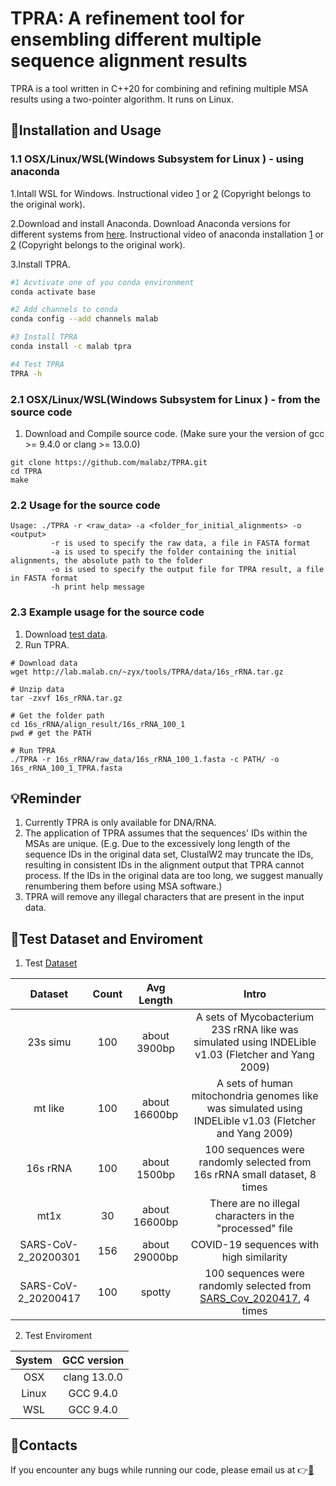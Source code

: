 # TPRA: A refinement tool for ensembling different multiple sequence alignment results

TPRA is a tool written in C++20 for combining and refining multiple MSA results using a two-pointer algorithm. It runs on Linux.

## 🔨Installation and Usage

### 1.1 OSX/Linux/WSL(Windows Subsystem for Linux ) - using anaconda
1.Intall WSL for Windows. Instructional video [1](https://www.youtube.com/watch?v=X-DHaQLrBi8&t=5s) or [2](http://lab.malab.cn/%7Etfr/1.mp4) (Copyright belongs to the original work).

2.Download and install Anaconda. Download Anaconda versions for different systems from [here](https://www.anaconda.com/products/distribution#Downloads). Instructional video of anaconda installation [1](https://www.youtube.com/watch?v=AshsPB3KT-E) or [2](http://lab.malab.cn/%7Etfr/Install_anaconda_in_Linux.mp4) (Copyright belongs to the original work).

3.Install TPRA.
```bash
#1 Acvtivate one of you conda environment
conda activate base

#2 Add channels to conda
conda config --add channels malab

#3 Install TPRA
conda install -c malab tpra

#4 Test TPRA
TPRA -h
```

### 2.1 OSX/Linux/WSL(Windows Subsystem for Linux ) - from the source code

1. Download and Compile source code. (Make sure your the version of gcc >= 9.4.0 or clang >= 13.0.0)
```shell
git clone https://github.com/malabz/TPRA.git
cd TPRA
make
```

### 2.2 Usage for the source code
```
Usage: ./TPRA -r <raw_data> -a <folder_for_initial_alignments> -o <output>
         -r is used to specify the raw data, a file in FASTA format
         -a is used to specify the folder containing the initial alignments, the absolute path to the folder
         -o is used to specify the output file for TPRA result, a file in FASTA format
         -h print help message
```

### 2.3 Example usage for the source code
1. Download [test data](https://github.com/malabz/TPRA/tree/main/data).
2. Run TPRA.
```shell
# Download data
wget http://lab.malab.cn/~zyx/tools/TPRA/data/16s_rRNA.tar.gz

# Unzip data
tar -zxvf 16s_rRNA.tar.gz

# Get the folder path
cd 16s_rRNA/align_result/16s_rRNA_100_1
pwd # get the PATH

# Run TPRA
./TPRA -r 16s_rRNA/raw_data/16s_rRNA_100_1.fasta -c PATH/ -o 16s_rRNA_100_1_TPRA.fasta 
```
## 💡Reminder
1. Currently TPRA is only available for DNA/RNA. 
2. The application of TPRA assumes that the sequences' IDs within the MSAs are unique.
(E.g. Due to the excessively long length of the sequence IDs in the original data set, ClustalW2 may truncate the IDs, resulting in consistent IDs in the alignment output that TPRA cannot process. If the IDs in the original data are too long, we suggest manually renumbering them before using MSA software.)
3. TPRA will remove any illegal characters that are present in the input data.

## 🧬Test Dataset and Enviroment
1. Test [Dataset](https://github.com/malabz/TPRA/tree/main/data)

Dataset|Count|Avg Length|Intro
:---:|:---:|:---:|:---:
23s simu|100|about 3900bp|A sets of Mycobacterium 23S rRNA like was simulated using INDELible v1.03 (Fletcher and Yang 2009)
mt like|100|about 16600bp|A sets of human mitochondria genomes like was simulated using INDELible v1.03 (Fletcher and Yang 2009)
16s rRNA|100|about 1500bp|100 sequences were randomly selected from 16s rRNA small dataset, 8 times
mt1x|30|about 16600bp|There are no illegal characters in the "processed" file
SARS-CoV-2_20200301|156|about 29000bp|COVID-19 sequences with high similarity
SARS-CoV-2_20200417|100|spotty|100 sequences were randomly selected from [SARS_Cov_2020417](http://lab.malab.cn/~cjt/MSA/data/SARS-CoV-2_20200417.7z), 4 times

2. Test Enviroment

System|GCC version
:---:|:---:
OSX|clang 13.0.0
Linux|GCC 9.4.0
WSL|GCC 9.4.0

## 👋Contacts
If you encounter any bugs while running our code, please email us at 👉[📩](zhai1xiao@gmail.com)

